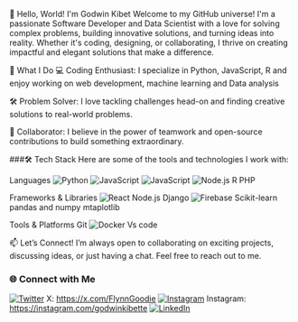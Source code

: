 👋 Hello, World! I'm Godwin Kibet
Welcome to my GitHub universe! I'm a passionate Software Developer and Data Scientist with a love for solving complex problems, building innovative solutions, and turning ideas into reality. Whether it's coding, designing, or collaborating, I thrive on creating impactful and elegant solutions that make a difference.

🚀 What I Do
💻 Coding Enthusiast: I specialize in Python, JavaScript, R and enjoy working on web development, machine learning and Data analysis

🛠️ Problem Solver: I love tackling challenges head-on and finding creative solutions to real-world problems.

🤝 Collaborator: I believe in the power of teamwork and open-source contributions to build something extraordinary.

###🛠️ Tech Stack
Here are some of the tools and technologies I work with:

Languages
![Python](https://img.shields.io/badge/python-3776AB?style=for-the-badge&logo=python&logoColor=white)
![JavaScript](https://img.shields.io/badge/javascript-F7DF1E?style=for-the-badge&logo=javascript&logoColor=black)
![JavaScript](https://img.shields.io/badge/javascript-F7DF1E?style=for-the-badge&logo=javascript&logoColor=black)
![Node.js](https://img.shields.io/badge/node.js-339933?style=for-the-badge&logo=node-dot-js&logoColor=white)
R
PHP

Frameworks & Libraries
![React](https://img.shields.io/badge/react-61DAFB?style=for-the-badge&logo=react&logoColor=black)
Node.js
Django
![Firebase](https://img.shields.io/badge/firebase-FFCA28?style=for-the-badge&logo=firebase&logoColor=black)
Scikit-learn
pandas and numpy
mtaplotlib

Tools & Platforms
Git
![Docker](https://img.shields.io/badge/docker-2496ED?style=for-the-badge&logo=docker&logoColor=white)
Vs code

📫 Let’s Connect!
I’m always open to collaborating on exciting projects, discussing ideas, or just having a chat. Feel free to reach out to me.
### 🌐 Connect with Me
[![Twitter](https://img.shields.io/badge/TWITTER-1DA1F2?style=for-the-badge&logo=twitter&logoColor=white)](https://x.com/FlynnGoodi)
X: https://x.com/FlynnGoodie
[![Instagram](https://img.shields.io/badge/INSTAGRAM-E4405F?style=for-the-badge&logo=instagram&logoColor=white)](https://instagram.com/godwinkibette)
Instagram: https://instagram.com/godwinkibette
[![LinkedIn](https://img.shields.io/badge/LINKEDIN-0077B5?style=for-the-badge&logo=linkedin&logoColor=white)](https://linkedin.com/in/godwinkibet)
<!---
YegonGodwin/YegonGodwin is a ✨ special ✨ repository because its `README.md` (this file) appears on your GitHub profile.
You can click the Preview link to take a look at your changes.
--->
